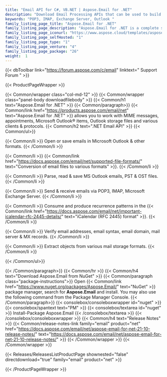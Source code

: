 ```yaml
---
title: "Email API for C#, VB.NET | Aspose.Email for .NET"
description: "Download Email Processing APIs that can be used to build cross-platform applications with the ability to create, manipulate, convert and transmit messages without using Microsoft Outlook or Office Automation. "
keywords: "POP3, IMAP, Exchange Server, Outlook "
family_listing_page_title: "Aspose.Email for .NET"
family_listing_page_description: "Aspose.Email for .NET is a complete set of Email Processing APIs to be used with .NET Framework, .NET Core & Xamarin platforms, enabling you to build cross-platform applications having the ability to create, manipulate, convert and transmit emails without using Microsoft Outlook."
family_listing_page_iconurl: "https://www.aspose.cloud/templates/aspose/App_Themes/V3/images/email/272x272/aspose_email-for-net-min.png"
family_listing_page_selfHosted: "1"
family_listing_page_type: "1"
family_listing_page_venture: "4"
family_listing_page_package: "26"
weight:  1
---
```


{{< dbToolbar link="https://forum.aspose.com/c/email" linktext=" Support Forum " >}}


{{< ProductPageWrapper >}}

<!-- ProductPageContent-->
{{< Common/wrapper class="col-md-12" >}}
{{< Common/wrapper class="panel-body downloadfilebody" >}}
{{< Common/h1 text="Aspose.Email for .NET" >}}
{{< Common/paragraph>}}
{{< Common/link href="https://products.aspose.com/email/net" text="Aspose.Email for .NET"  >}} allows you to work with MIME messages, appointments, Microsoft Outlook® items, Outlook storage files and various clients &amp; protocols.
{{< Common/h2 text=".NET Email API"  >}}
 {{< Common/ul>}}
 
   {{< Common/li >}} Open or save emails in Microsoft Outlook &amp; other formats. {{< /Common/li >}}

   {{< Common/li >}} {{< Common/link href="https://docs.aspose.com/email/net/supported-file-formats/" text="Conversion of email files to various formats"  >}}. {{< /Common/li >}}

   {{< Common/li >}} Parse, read &amp; save MS Outlook emails, PST &amp; OST files. {{< /Common/li >}}

   {{< Common/li >}} Send &amp; receive emails via POP3, IMAP, Microsoft Exchange Server. {{< /Common/li >}}

   {{< Common/li >}} Consume and produce recurrence patterns in the {{< Common/link href="https://docs.aspose.com/email/net/important-icalendar-rfc-2445-details/" text="iCalendar (RFC 2445) format"  >}}. {{< /Common/li >}}

   {{< Common/li >}} Verify email addresses, email syntax, email domain, mail server &amp; MX records. {{< /Common/li >}}

   {{< Common/li >}} Extract objects from various mail storage formats. {{< /Common/li >}}

 {{< /Common/ul>}}

{{< /Common/paragraph>}}
{{< Common/hr >}}
{{< Common/h4 text="Download Aspose.Email from NuGet"  >}}
{{< Common/paragraph class="package-instructions">}}
Open {{< Common/link href="https://www.nuget.org/packages/Aspose.Email/" text="NuGet"  >}} package manager, search for <b>Aspose.Email</b> and install. You may also use the following command from the Package Manager Console.
 {{< /Common/paragraph>}}
{{< consolebox/consoleboxwrapper id="nuget" >}}
       {{< consolebox/spantext text="PM" >}}
       {{< consolebox/textarea id="nuget" >}} Install-Package Aspose.Email {{< /consolebox/textarea >}}
{{< /consolebox/consoleboxwrapper >}}
{{< Common/h4 text="Release Notes"  >}}
{{< Common/release-notes-link family="email" product="net" href="https://docs.aspose.com/email/net/aspose-email-for-net-21-10-release-notes/" text="https://docs.aspose.com/email/net/aspose-email-for-net-21-10-release-notes/"  >}}
{{< /Common/wrapper >}}
{{< /Common/wrapper >}}

<!-- /ProductPageContent-->



<!-- ReleasesListProductPage-->
   {{< Releases/ReleasesListProductPage shownested="false"  directdownload="true" family="email" product="net" >}}
<!-- /ReleasesListProductPage-->

{{< /ProductPageWrapper >}}

